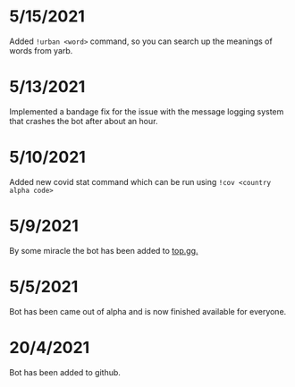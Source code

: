# 5/15/2021
Added `!urban <word>` command, so you can search up the meanings of words from yarb.

# 5/13/2021
Implemented a bandage fix for the issue with the message logging system that crashes the bot after about an hour.

# 5/10/2021
Added new covid stat command which can be run using `!cov <country alpha code>`

# 5/9/2021
By some miracle the bot has been added to [top.gg.](https://top.gg)

# 5/5/2021
Bot has been came out of alpha and is now finished available for everyone.

# 20/4/2021
Bot has been added to github.
